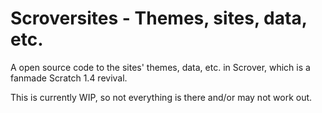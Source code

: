 # Scroversites - Themes, sites, data, etc.
A open source code to the sites' themes, data, etc. in Scrover, which is a fanmade Scratch 1.4 revival.

This is currently WIP, so not everything is there and/or may not work out.
